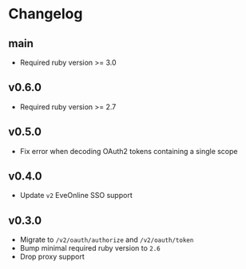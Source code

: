 # Changelog

## main

* Required ruby version >= 3.0

## v0.6.0

* Required ruby version >= 2.7

## v0.5.0

* Fix error when decoding OAuth2 tokens containing a single scope

## v0.4.0

* Update `v2` EveOnline SSO support

## v0.3.0

* Migrate to `/v2/oauth/authorize` and `/v2/oauth/token`
* Bump minimal required ruby version to `2.6`
* Drop proxy support
